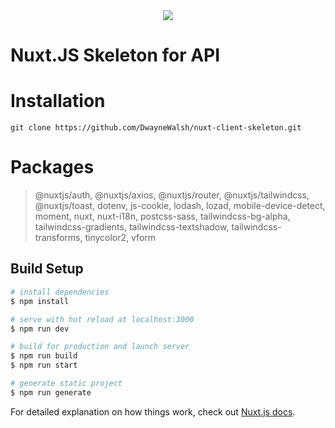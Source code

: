 <center><img src="https://i.gyazo.com/ef2f876456ea4e7b7fa3678e20785b5a.png" /></center>

# Nuxt.JS Skeleton for API

# Installation

```
git clone https://github.com/DwayneWalsh/nuxt-client-skeleton.git
```

# Packages

> @nuxtjs/auth,
> @nuxtjs/axios,
> @nuxtjs/router,
> @nuxtjs/tailwindcss,
> @nuxtjs/toast,
> dotenv,
> js-cookie,
> lodash,
> lozad,
> mobile-device-detect,
> moment,
> nuxt,
> nuxt-i18n,
> postcss-sass,
> tailwindcss-bg-alpha,
> tailwindcss-gradients,
> tailwindcss-textshadow,
> tailwindcss-transforms,
> tinycolor2,
> vform


## Build Setup

```bash
# install dependencies
$ npm install

# serve with hot reload at localhost:3000
$ npm run dev

# build for production and launch server
$ npm run build
$ npm run start

# generate static project
$ npm run generate
```

For detailed explanation on how things work, check out [Nuxt.js docs](https://nuxtjs.org).
